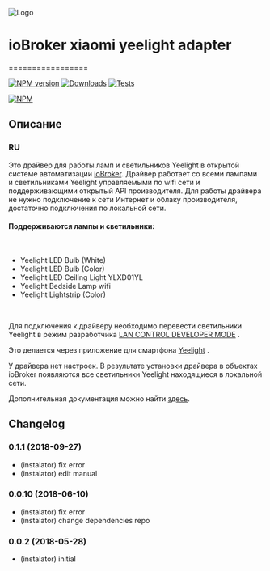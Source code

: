 ![Logo](admin/yeelight.png)
# ioBroker xiaomi yeelight adapter
=================

[![NPM version](http://img.shields.io/npm/v/iobroker.yeelight.svg)](https://www.npmjs.com/package/iobroker.yeelight)
[![Downloads](https://img.shields.io/npm/dm/iobroker.yeelight.svg)](https://www.npmjs.com/package/iobroker.yeelight)
[![Tests](http://img.shields.io/travis/instalator/ioBroker.yeelight/master.svg)](https://travis-ci.org/instalator/ioBroker.yeelight)

[![NPM](https://nodei.co/npm/iobroker.yeelight.png?downloads=true)](https://nodei.co/npm/iobroker.yeelight/)

## Описание
### RU<br/>
Это драйвер для работы ламп и светильников Yeelight в открытой системе автоматизации [ioBroker](https://github.com/ioBroker/ioBroker). 
Драйвер работает со всеми лампами и светильниками Yeelight управляемыми по wifi сети и поддерживающими открытый API производителя.
Для работы драйвера не нужно подключение к сети Интернет и облаку производителя, достаточно подключения по локальной сети.<br/>

#### Поддерживаются лампы и светильники:<br/>
<br/>
 
+ Yeelight LED Bulb (White) 
+ Yeelight LED Bulb (Color)
+ Yeelight LED Ceiling Light YLXD01YL
+ Yeelight Bedside Lamp wifi
+ Yeelight Lightstrip (Color)
<br/>


Для подключения к драйверу необходимо перевести светильники Yeelight в режим разработчика 
[LAN CONTROL DEVELOPER MODE](https://www.yeelight.com/en_US/developer) .
 
Это делается через приложение для смартфона [Yeelight](https://play.google.com/store/apps/details?id=com.yeelight.cherry) .<br/>

У драйвера нет настроек. В результате установки драйвера в объектах ioBroker появляются все светильники Yeelight находящиеся в локальной сети.<br/>

Дополнительная документация можно найти [здесь](https://github.com/instalator/ioBroker.yeelight/blob/master/docs/ru/template.md).<br/>

## Changelog

### 0.1.1 (2018-09-27)
* (instalator) fix error 
* (instalator) edit manual 

### 0.0.10 (2018-06-10)
* (instalator) fix error
* (instalator) change dependencies repo

### 0.0.2 (2018-05-28)
* (instalator) initial
